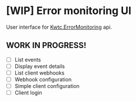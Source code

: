 # [WIP] Error monitoring UI
User interface for [Kwtc.ErrorMonitoring](https://github.com/kwtc/kwtc-error-monitoring) api.

## WORK IN PROGRESS!
- [ ] List events
- [ ] Display event details
- [ ] List client webhooks
- [ ] Webhook configuration
- [ ] Simple client configuration
- [ ] Client login